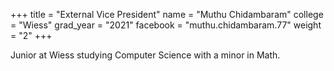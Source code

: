 +++
title = "External Vice President"
name = "Muthu Chidambaram"
college = "Wiess"
grad_year = "2021"
facebook = "muthu.chidambaram.77"
weight = "2"
+++

Junior at Wiess studying Computer Science with a minor in Math.
